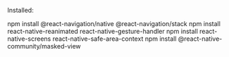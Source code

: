 
Installed:


npm install @react-navigation/native @react-navigation/stack
npm install react-native-reanimated react-native-gesture-handler
npm install react-native-screens react-native-safe-area-context
npm install @react-native-community/masked-view